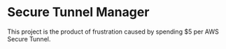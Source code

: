 # Secure Tunnel Manager

This project is the product of frustration caused by spending $5 per AWS Secure Tunnel.